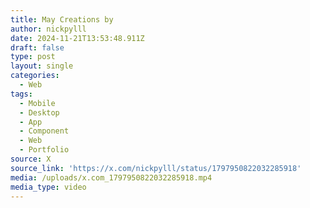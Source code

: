 ```yaml
---
title: May Creations by
author: nickpylll
date: 2024-11-21T13:53:48.911Z
draft: false
type: post
layout: single
categories:
  - Web
tags:
  - Mobile
  - Desktop
  - App
  - Component
  - Web
  - Portfolio
source: X
source_link: 'https://x.com/nickpylll/status/1797950822032285918'
media: /uploads/x.com_1797950822032285918.mp4
media_type: video
---
```


